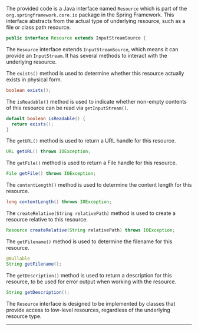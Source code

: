 The provided code is a Java interface named `Resource` which is part of the `org.springframework.core.io` package in the Spring Framework. This interface abstracts from the actual type of underlying resource, such as a file or class path resource.

```java
public interface Resource extends InputStreamSource {
```

The `Resource` interface extends `InputStreamSource`, which means it can provide an `InputStream`. It has several methods to interact with the underlying resource.

The `exists()` method is used to determine whether this resource actually exists in physical form.

```java
boolean exists();
```

The `isReadable()` method is used to indicate whether non-empty contents of this resource can be read via `getInputStream()`.

```java
default boolean isReadable() {
  return exists();
}
```

The `getURL()` method is used to return a URL handle for this resource.

```java
URL getURL() throws IOException;
```

The `getFile()` method is used to return a File handle for this resource.

```java
File getFile() throws IOException;
```

The `contentLength()` method is used to determine the content length for this resource.

```java
long contentLength() throws IOException;
```

The `createRelative(String relativePath)` method is used to create a resource relative to this resource.

```java
Resource createRelative(String relativePath) throws IOException;
```

The `getFilename()` method is used to determine the filename for this resource.

```java
@Nullable
String getFilename();
```

The `getDescription()` method is used to return a description for this resource, to be used for error output when working with the resource.

```java
String getDescription();
```

The `Resource` interface is designed to be implemented by classes that provide access to low-level resources, regardless of the underlying resource type.


---
